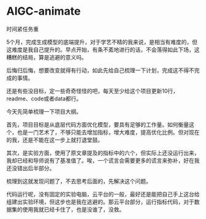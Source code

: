 # AIGC-animate
时间紧任务重

5个月，完成生成模型的底端提升，对于学艺不精的我来说，是相当有难度的，但这难度是我自己提升的。早点开始，有条不紊地进行的话，不会落得如此下场，这糟糕的结局，算是逃避的意义吗。

后悔归后悔，想要改变就得有行动，如此先给自己梳理一下计划，完成这不得不完成的事情。

还是有些没目标，定一些奇奇怪怪的吧，每天至少给这个项目更新10行，readme、code或者data都行。

今天先简单梳理一下项目大纲。

首先，项目目标是从底层代码方面优化模型，要具有足够的工作量。如何衡量这个，也是一门艺术了，不够只能去增加指标，增大难度，提高优化比例。但对现在的我，还是不能在这一步上就打退堂鼓。

其次，是实验方面，使用了原文章提及的指标中的六个，但实际上还没运行出来，我却已经和导师说有了基准值了。唉，一个谎言会需要更多的谎言来弥补，好在我还没错出后半部分。

梳理到这就发现问题了，不去思考后面的，先解决这个问题。

代码运行呢，没有固定的实验电脑，云平台的一般，最好还是能把自己手上这台给组建出实验环境，但这步也是我在逃避的。那云平台部分，运行指标代码，对于数据集的使用我就已经卡住了，也是没谁了，没救。

